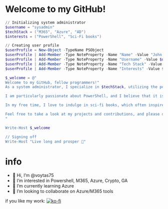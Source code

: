 # Welcome to my GitHub!

```powershell
// Initializing system administrator
$username = "sysadmin"
$techStack = ("M365", "Azure", "AD")
$interests = ("PowerShell", "Sci-Fi books")

// Creating user profile
$userProfile = New-Object -TypeName PSObject
$userProfile | Add-Member -Type NoteProperty -Name "Name" -Value "John Doe"
$userProfile | Add-Member -Type NoteProperty -Name "Username" -Value $username
$userProfile | Add-Member -Type NoteProperty -Name "Tech Stack" -Value $techStack
$userProfile | Add-Member -Type NoteProperty -Name "Interests" -Value $interests

$_welcome = @"
Welcome to my GitHub, fellow programmers!"
As a system administrator, I specialize in $techStack, utilizing the power of $interests to make my work more efficient.

I am particularly passionate about PowerShell, and I believe that it is a crucial tool for managing modern IT systems.

In my free time, I love to indulge in sci-fi books, which often inspire me with new ideas and concepts that I can bring into my work.

Feel free to take a look at my projects and contributions, and please don't hesitate to reach out if you have any questions or suggestions for collaboration.
"

Write-Host $_welcome

// Signing off
Write-Host "Live long and prosper 🖖"
```

# info

- 👋 Hi, I’m @voytas75
- 👀 I’m interested in Powershell, M365, Azure, Crypto, GA
- 🌱 I’m currently learning Azure
- 💞️ I’m looking to collaborate on Azure/M365 tools

if you like my work:
[![ko-fi](https://ko-fi.com/img/githubbutton_sm.svg)](https://ko-fi.com/A0A6KYBUS)
<!---
voytas75/voytas75 is a ✨ special ✨ repository because its `README.md` (this file) appears on your GitHub profile.
You can click the Preview link to take a look at your changes.
--->
